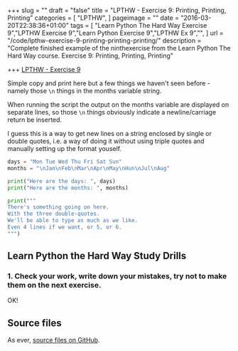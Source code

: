 +++
slug = ""
draft = "false"
title = "LPTHW - Exercise 9: Printing, Printing, Printing"
categories = [
  "LPTHW",
]
pageimage = ""
date = "2016-03-20T22:38:36+01:00"
tags = [
  "Learn Python The Hard Way Exercise 9","LPTHW Exercise 9","Learn Python Exercise 9","LPTHW Ex 9","",
]
url = "/code/lpthw-exercise-9-printing-printing-printing/"
description = "Complete finished example of the ninthexercise from the Learn Python The Hard Way course. Exercise 9: Printing, Printing, Printing"

+++
[LPTHW - Exercise 9](http://learnpythonthehardway.org/book/ex9.html)

Simple copy and print here but a few things we haven't seen before - namely those `\n` things in the months variable string. 

When running the script the output on the months variable are displayed on separate lines, so those `\n` things obviously indicate a newline/carriage return be inserted. 

I guess this is a way to get new lines on a string enclosed by single or double quotes, i.e. a way of doing it without using triple quotes and manually setting up the format youself. 
 
```python
days = "Mon Tue Wed Thu Fri Sat Sun"
months = "\nJan\nFeb\nMar\nApr\nMay\nHun\nJul\nAug"

print("Here are the days: ", days)
print("Here are the months: ", months)

print("""
There's something going on here.
With the three double-quotes.
We'll be able to type as much as we like.
Even 4 lines if we want, or 5, or 6.
""")
```

## Learn Python the Hard Way Study Drills

### 1. Check your work, write down your mistakes, try not to make them on the next exercise.

OK!

## Source files

As ever, [source files on GitHub](https://github.com/josharcheruk/LPTHW).
